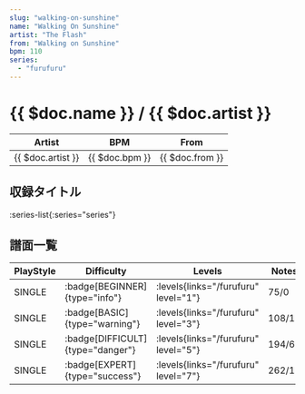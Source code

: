 ```yaml
---
slug: "walking-on-sunshine"
name: "Walking On Sunshine"
artist: "The Flash"
from: "Walking on Sunshine"
bpm: 110
series:
  - "furufuru"
---
```


# {{ $doc.name }} / {{ $doc.artist }}

|Artist|BPM|From|
|------|---|----|
|{{ $doc.artist }}|{{ $doc.bpm }}|{{ $doc.from }}|

## 収録タイトル

:series-list{:series="series"}

## 譜面一覧

|PlayStyle|Difficulty|Levels|Notes|Movie|
|---------|----------|------|-----|-----|
|SINGLE| :badge[BEGINNER]{type="info"}| :levels{links="/furufuru" level="1"}|75/0||
|SINGLE| :badge[BASIC]{type="warning"}| :levels{links="/furufuru" level="3"}|108/10||
|SINGLE| :badge[DIFFICULT]{type="danger"}| :levels{links="/furufuru" level="5"}|194/6||
|SINGLE| :badge[EXPERT]{type="success"}| :levels{links="/furufuru" level="7"}|262/17||
